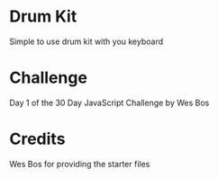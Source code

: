 # Drum Kit
Simple to use drum kit with you keyboard

# Challenge
Day 1 of the 30 Day JavaScript Challenge by Wes Bos

# Credits
Wes Bos for providing the starter files
